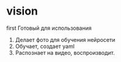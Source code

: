 # vision
first
Готовый для использования
1. Делает фото для обучения нейросети
2. Обучает, создает yaml
3. Распознает на видео, воспроизводит.
